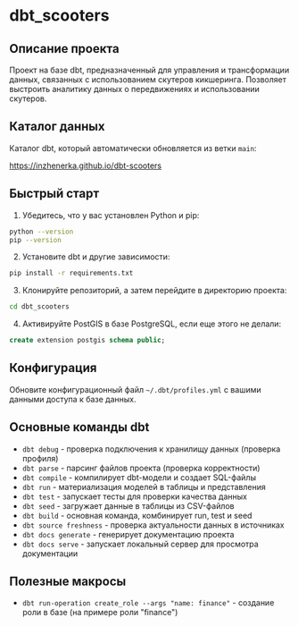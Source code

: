 # dbt_scooters

## Описание проекта

Проект на базе dbt, предназначенный для управления и трансформации данных,
связанных с использованием скутеров кикшеринга.
Позволяет выстроить аналитику данных о передвижениях и использовании скутеров.

## Каталог данных

Каталог dbt, который автоматически обновляется из ветки `main`:

https://inzhenerka.github.io/dbt-scooters

## Быстрый старт

1. Убедитесь, что у вас установлен Python и pip:

```bash
python --version
pip --version
```

2. Установите dbt и другие зависимости:
   
```bash
pip install -r requirements.txt
```

3. Клонируйте репозиторий, а затем перейдите в директорию проекта:

```bash
cd dbt_scooters
```

4. Активируйте PostGIS в базе PostgreSQL, если еще этого не делали:

```sql
create extension postgis schema public;
```

## Конфигурация

Обновите конфигурационный файл `~/.dbt/profiles.yml` с вашими данными доступа к базе данных.

## Основные команды dbt

- `dbt debug` - проверка подключения к хранилищу данных (проверка профиля)
- `dbt parse` - парсинг файлов проекта (проверка корректности)
- `dbt compile` - компилирует dbt-модели и создает SQL-файлы
- `dbt run` - материализация моделей в таблицы и представления
- `dbt test` - запускает тесты для проверки качества данных
- `dbt seed` - загружает данные в таблицы из CSV-файлов
- `dbt build` - основная команда, комбинирует run, test и seed
- `dbt source freshness` - проверка актуальности данных в источниках
- `dbt docs generate` - генерирует документацию проекта
- `dbt docs serve` - запускает локальный сервер для просмотра документации

## Полезные макросы

- `dbt run-operation create_role --args "name: finance"` - создание роли в базе (на примере роли "finance")
